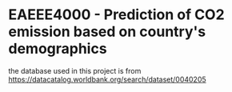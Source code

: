 # EAEEE4000 - Prediction of CO2 emission based on country's demographics
the database used in this project is from https://datacatalog.worldbank.org/search/dataset/0040205
